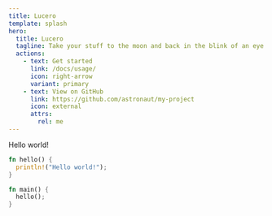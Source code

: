 ```yaml
---
title: Lucero
template: splash
hero:
  title: Lucero
  tagline: Take your stuff to the moon and back in the blink of an eye.
  actions:
    - text: Get started
      link: /docs/usage/
      icon: right-arrow
      variant: primary
    - text: View on GitHub
      link: https://github.com/astronaut/my-project
      icon: external
      attrs:
        rel: me
---
```


Hello world!

```rust
fn hello() {
  println!("Hello world!");
}

fn main() {
  hello();
}
```
